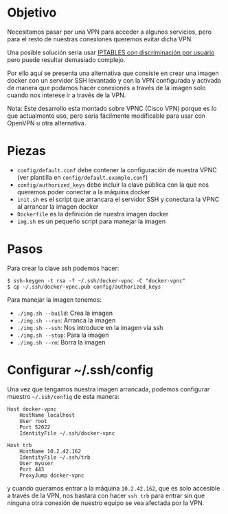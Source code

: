# Objetivo

Necesitamos pasar por una VPN para acceder a algunos servicios, pero para el
resto de nuestras conexiones queremos evitar dicha VPN.

Una posible solución seria usar [IPTABLES con discriminación por usuario](https://www.niftiestsoftware.com/2011/08/28/making-all-network-traffic-for-a-linux-user-use-a-specific-network-interface/)
pero puede resultar demasiado complejo.

Por ello aquí se presenta una alternativa que consiste en crear una imagen
docker con un servidor SSH levantado y con la VPN configurada y activada
de manera que podamos hacer conexiones a través de la imagen solo cuando nos
interese ir a través de la VPN.

Nota: Este desarrollo esta montado sobre VPNC (Cisco VPN) porque es lo que
actualmente uso, pero sería fácilmente modificable para usar con OpenVPN
u otra alternativa.

# Piezas

* `config/default.conf` debe contener la configuración de nuestra VPNC
(ver plantilla en `config/default.example.conf`)
* `config/authorized_keys` debe incluir la clave pública con la que nos
queremos poder conectar a la máquina docker
* `init.sh` es el script que arrancara el servidor SSH y conectara la VPNC
al arrancar la imagen docker
* `Dockerfile` es la definición de nuestra imagen docker
* `img.sh` es un pequeño script para manejar la imagen

# Pasos

Para crear la clave ssh podemos hacer:

```
$ ssh-keygen -t rsa -f ~/.ssh/docker-vpnc -C "docker-vpnc"
$ cp ~/.ssh/docker-vpnc.pub config/authorized_keys
```

Para manejar la imagen tenemos:

* `./img.sh --build`: Crea la imagen
* `./img.sh --run`: Arranca la imagen
* `./img.sh --ssh`: Nos introduce en la imagen vía ssh
* `./img.sh --stop`: Para la imagen
* `./img.sh --rm`: Borra la imagen

# Configurar ~/.ssh/config

Una vez que tengamos nuestra imagen arrancada, podemos configurar muestro
`~/.ssh/config` de esta manera:

```
Host docker-vpnc
    HostName localhost
    User root
    Port 52022
    IdentityFile ~/.ssh/docker-vpnc

Host trb
    HostName 10.2.42.162
    IdentityFile ~/.ssh/trb
    User myuser
    Port 443
    ProxyJump docker-vpnc
```

y cuando queramos entrar a la máquina `10.2.42.162`, que es solo accesible a
través de la VPN, nos bastara con hacer `ssh trb` para entrar sin que ninguna
otra conexión de nuestro equipo se vea afectada por la VPN.
